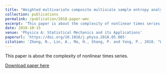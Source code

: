 ```yaml
---
title: "Weighted multivariate composite multiscale sample entropy analysis for the complexity of nonlinear times series"
collection: publications
permalink: /publication/2018-paper-wmc
excerpt: 'This paper is about the complexity of nonlinear times series.'
date: 2018-10-15
venue: 'Physica A: Statistical Mechanics and its Applications'
paperurl: 'https://doi.org/10.1016/j.physa.2018.05.085'
citation: 'Zhang, N., Lin, A., Ma, H., Shang, P. and Yang, P., 2018. "Weighted multivariate composite multiscale sample entropy analysis for the complexity of nonlinear times series." <i>Physica A: Statistical Mechanics and its Applications<i>, 508, pp.595-607.'
---
```

This paper is about the complexity of nonlinear times series.

[Download paper here](http://ningningzhang-nina.github.io/files/wmc.pdf)

